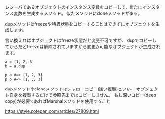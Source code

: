 
レシーバであるオブジェクトのインスタンス変数をコピーして、新たにインスタンス変数を生成するメソッド。
似たメソッドにcloneメソッドがある。

dupメソッドはfreezeや特異状態をコピーすることはできずにオブジェクトを生成します。

言い換えればオブジェクトはfreeze状態だと変更不可ですが、
dupでコピーしてからだとfreezeは解除されていますから変更が可能なオブジェクトが生成されます。

```
a = [1, 2, 3]
b = a.dup

p a #=> [1, 2, 3] 
p b #=> [1, 2, 3]
```


dupメソッドやcloneメソッドはシャローコピー(浅い複製)といい、
オブジェクト自身を複製するだけで参照先まではコピーしません。
もし深いコピー(deep copy)が必要であればMarshalメソッドを使用すること

https://style.potepan.com/articles/27809.html
